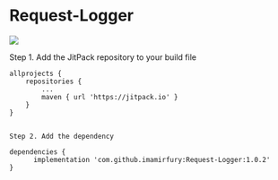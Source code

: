 # Request-Logger
[![](https://jitpack.io/v/imamirfury/Request-Logger.svg)](https://jitpack.io/#imamirfury/Request-Logger)

Step 1. Add the JitPack repository to your build file 

	allprojects {
		repositories {
			...
			maven { url 'https://jitpack.io' }
		}
	}
  
  
    Step 2. Add the dependency

	dependencies {
	      implementation 'com.github.imamirfury:Request-Logger:1.0.2'
	}
